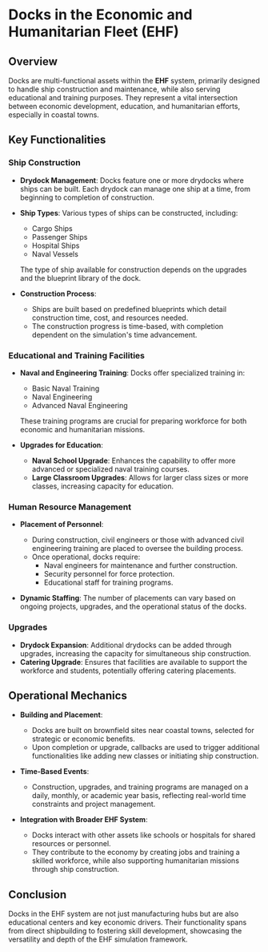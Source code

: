# Docks in the Economic and Humanitarian Fleet (EHF)

## Overview
Docks are multi-functional assets within the **EHF** system, primarily designed to handle ship construction and maintenance, while also serving educational and training purposes. They represent a vital intersection between economic development, education, and humanitarian efforts, especially in coastal towns.

## Key Functionalities

### **Ship Construction**
- **Drydock Management**: Docks feature one or more drydocks where ships can be built. Each drydock can manage one ship at a time, from beginning to completion of construction.
- **Ship Types**: Various types of ships can be constructed, including:
  - Cargo Ships
  - Passenger Ships
  - Hospital Ships
  - Naval Vessels

  The type of ship available for construction depends on the upgrades and the blueprint library of the dock.

- **Construction Process**:
  - Ships are built based on predefined blueprints which detail construction time, cost, and resources needed.
  - The construction progress is time-based, with completion dependent on the simulation's time advancement.

### **Educational and Training Facilities**
- **Naval and Engineering Training**: Docks offer specialized training in:
  - Basic Naval Training
  - Naval Engineering
  - Advanced Naval Engineering

  These training programs are crucial for preparing workforce for both economic and humanitarian missions.

- **Upgrades for Education**: 
  - **Naval School Upgrade**: Enhances the capability to offer more advanced or specialized naval training courses.
  - **Large Classroom Upgrades**: Allows for larger class sizes or more classes, increasing capacity for education.

### **Human Resource Management**
- **Placement of Personnel**:
  - During construction, civil engineers or those with advanced civil engineering training are placed to oversee the building process.
  - Once operational, docks require:
    - Naval engineers for maintenance and further construction.
    - Security personnel for force protection.
    - Educational staff for training programs.

- **Dynamic Staffing**: The number of placements can vary based on ongoing projects, upgrades, and the operational status of the docks.

### **Upgrades**
- **Drydock Expansion**: Additional drydocks can be added through upgrades, increasing the capacity for simultaneous ship construction.
- **Catering Upgrade**: Ensures that facilities are available to support the workforce and students, potentially offering catering placements.

## Operational Mechanics
- **Building and Placement**: 
  - Docks are built on brownfield sites near coastal towns, selected for strategic or economic benefits.
  - Upon completion or upgrade, callbacks are used to trigger additional functionalities like adding new classes or initiating ship construction.

- **Time-Based Events**: 
  - Construction, upgrades, and training programs are managed on a daily, monthly, or academic year basis, reflecting real-world time constraints and project management.

- **Integration with Broader EHF System**:
  - Docks interact with other assets like schools or hospitals for shared resources or personnel.
  - They contribute to the economy by creating jobs and training a skilled workforce, while also supporting humanitarian missions through ship construction.

## Conclusion
Docks in the EHF system are not just manufacturing hubs but are also educational centers and key economic drivers. Their functionality spans from direct shipbuilding to fostering skill development, showcasing the versatility and depth of the EHF simulation framework.
